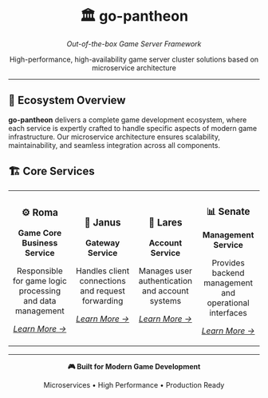 <div align="center">
  <h1>🏛️ go-pantheon</h1>
  <p><em>Out-of-the-box Game Server Framework</em></p>
  <p>High-performance, high-availability game server cluster solutions based on microservice architecture</p>
</div>

---

## 🚀 Ecosystem Overview

**go-pantheon** delivers a complete game development ecosystem, where each service is expertly crafted to handle specific aspects of modern game infrastructure. Our microservice architecture ensures scalability, maintainability, and seamless integration across all components.

## 🏗️ Core Services

<table>
<tr>
<td align="center" width="25%">

### ⚙️ **Roma**
**Game Core Business Service**

Responsible for game logic processing and data management

*[Learn More →](https://github.com/go-pantheon/roma)*

</td>
<td align="center" width="25%">

### 🔰 **Janus** 
**Gateway Service**

Handles client connections and request forwarding

*[Learn More →](https://github.com/go-pantheon/janus)*

</td>
<td align="center" width="25%">

### 🔐 **Lares**
**Account Service**

Manages user authentication and account systems

*[Learn More →](https://github.com/go-pantheon/lares)*

</td>
<td align="center" width="25%">

### 📊 **Senate**
**Management Service**

Provides backend management and operational interfaces

*[Learn More →](https://github.com/go-pantheon/senate)*

</td>
</tr>
</table>

---

<div align="center">
  <p><strong>🎮 Built for Modern Game Development</strong></p>
  <p>Microservices • High Performance • Production Ready</p>
</div>
